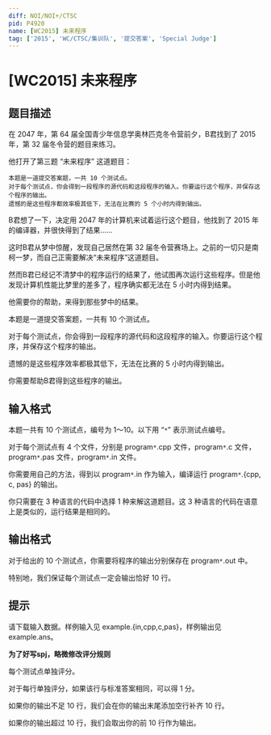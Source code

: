 ```yaml
---
diff: NOI/NOI+/CTSC
pid: P4920
name: [WC2015] 未来程序
tag: ['2015', 'WC/CTSC/集训队', '提交答案', 'Special Judge']
---
```

# [WC2015] 未来程序
## 题目描述

在 2047 年，第 64 届全国青少年信息学奥林匹克冬令营前夕，B君找到了 2015 年，第 32 届冬令营的题目来练习。

他打开了第三题 “未来程序” 这道题目：

```
本题是一道提交答案题，一共 10 个测试点。
对于每个测试点，你会得到一段程序的源代码和这段程序的输入。你要运行这个程序，并保存这个程序的输出。
遗憾的是这些程序都效率极其低下，无法在比赛的 5 个小时内得到输出。
```
B君想了一下，决定用 2047 年的计算机来试着运行这个题目，他找到了 2015 年的编译器，并很快得到了结果……

这时B君从梦中惊醒，发现自己居然在第 32 届冬令营赛场上。之前的一切只是南柯一梦，而自己正需要解决“未来程序”这道题目。

然而B君已经记不清梦中的程序运行的结果了，他试图再次运行这些程序。但是他发现计算机性能比梦里的差多了，程序确实都无法在 5 小时内得到结果。

他需要你的帮助，来得到那些梦中的结果。

本题是一道提交答案题，一共有 10 个测试点。

对于每个测试点，你会得到一段程序的源代码和这段程序的输入。你要运行这个程序，并保存这个程序的输出。

遗憾的是这些程序效率都极其低下，无法在比赛的 5 小时内得到输出。

你需要帮助B君得到这些程序的输出。
## 输入格式

本题一共有 10 个测试点，编号为 1～10。以下用 “``*``” 表示测试点编号。

对于每个测试点有 4 个文件，分别是 program``*``.cpp 文件，program``*``.c 文件，program``*``.pas 文件，program``*``.in 文件。

你需要用自己的方法，得到以 program``*``.in 作为输入，编译运行 program``*``.{cpp, c, pas} 的输出。

你只需要在 3 种语言的代码中选择 1 种来解这道题目。这 3 种语言的代码在语意上是类似的，运行结果是相同的。
## 输出格式

对于给出的 10 个测试点，你需要将程序的输出分别保存在 program``*``.out 中。

特别地，我们保证每个测试点一定会输出恰好 10 行。
## 提示

请下载输入数据。样例输入见 example.{in,cpp,c,pas}，样例输出见 example.ans。

**为了好写spj，略微修改评分规则**

每个测试点单独评分。

对于每行单独评分，如果该行与标准答案相同，可以得 1 分。

如果你的输出不足 10 行，我们会在你的输出末尾添加空行补齐 10 行。

如果你的输出超过 10 行，我们会取出你的前 10 行作为输出。
